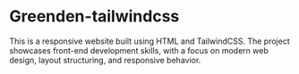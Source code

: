 # Greenden-tailwindcss
This is a responsive website built using HTML and TailwindCSS. The project showcases front-end development skills, with a focus on modern web design, layout structuring, and responsive behavior.

